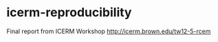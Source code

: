 icerm-reproducibility
=====================

Final report from ICERM Workshop http://icerm.brown.edu/tw12-5-rcem